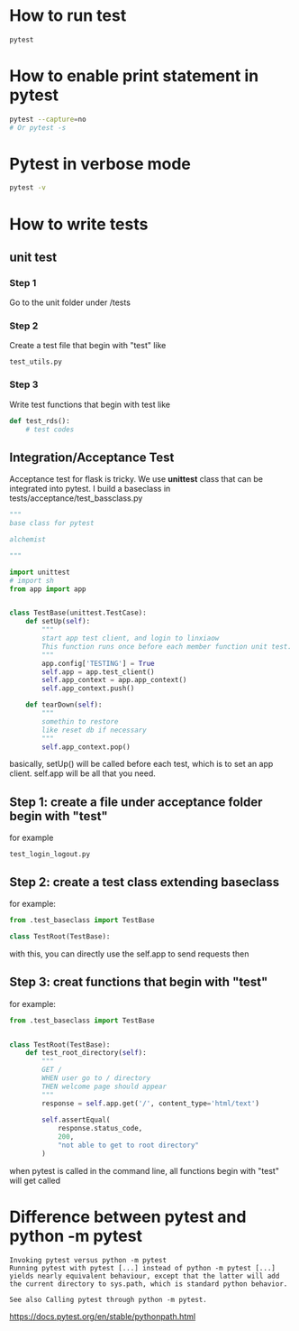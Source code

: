 # How to run test
```sh
pytest
```

# How to enable print statement in pytest
```sh
pytest --capture=no
# Or pytest -s
```

# Pytest in verbose mode
```sh
pytest -v
```

# How to write tests
## unit test

### Step 1
Go to the unit folder under /tests

### Step 2
Create a test file that begin with "test" like
```
test_utils.py
```

### Step 3
Write test functions that begin with test like
```python
def test_rds():
    # test codes
```

## Integration/Acceptance Test
Acceptance test for flask is tricky. We use **unittest** class that can be integrated into pytest. I build a baseclass in tests/acceptance/test_bassclass.py
```python
"""
base class for pytest

alchemist

"""

import unittest
# import sh
from app import app


class TestBase(unittest.TestCase):
    def setUp(self):
        """
        start app test client, and login to linxiaow 
        This function runs once before each member function unit test.
        """
        app.config['TESTING'] = True
        self.app = app.test_client()
        self.app_context = app.app_context()
        self.app_context.push()

    def tearDown(self):
        """
        somethin to restore
        like reset db if necessary
        """
        self.app_context.pop()

```
basically, setUp() will be called before each test, which is to set an app client. self.app will be all that you need.

## Step 1: create a file under acceptance folder begin with "test"
for example
```
test_login_logout.py
```

## Step 2: create a test class extending baseclass
for example:
```python
from .test_baseclass import TestBase

class TestRoot(TestBase):
```

with this, you can directly use the self.app to send requests then

## Step 3: creat functions that begin with "test"
for example:
```python
from .test_baseclass import TestBase


class TestRoot(TestBase):
    def test_root_directory(self):
        """
        GET /
        WHEN user go to / directory
        THEN welcome page should appear
        """
        response = self.app.get('/', content_type='html/text')
        
        self.assertEqual(
            response.status_code,
            200,
            "not able to get to root directory"
        )
```

when pytest is called in the command line, all functions begin with "test" will get called


# Difference between pytest and python -m pytest

```
Invoking pytest versus python -m pytest
Running pytest with pytest [...] instead of python -m pytest [...] yields nearly equivalent behaviour, except that the latter will add the current directory to sys.path, which is standard python behavior.

See also Calling pytest through python -m pytest.
```

https://docs.pytest.org/en/stable/pythonpath.html